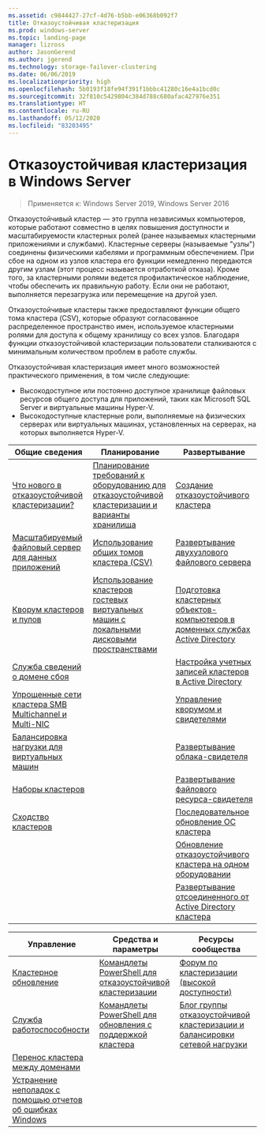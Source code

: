 ```yaml
---
ms.assetid: c9844427-27cf-4d76-b5bb-e06368b092f7
title: Отказоустойчивая кластеризация
ms.prod: windows-server
ms.topic: landing-page
manager: lizross
author: JasonGerend
ms.author: jgerend
ms.technology: storage-failover-clustering
ms.date: 06/06/2019
ms.localizationpriority: high
ms.openlocfilehash: 5b0193f18fe94f391f1bbbc41280c16e4a1bcd0c
ms.sourcegitcommit: 32f810c5429804c384d788c680afac427976e351
ms.translationtype: HT
ms.contentlocale: ru-RU
ms.lasthandoff: 05/12/2020
ms.locfileid: "83203495"
---
```

# <a name="failover-clustering-in-windows-server"></a>Отказоустойчивая кластеризация в Windows Server

> Применяется к: Windows Server 2019, Windows Server 2016

Отказоустойчивый кластер — это группа независимых компьютеров, которые работают совместно в целях повышения доступности и масштабируемости кластерных ролей (ранее называемых кластерными приложениями и службами). Кластерные серверы (называемые "узлы") соединены физическими кабелями и программным обеспечением. При сбое на одном из узлов кластера его функции немедленно передаются другим узлам (этот процесс называется отработкой отказа). Кроме того, за кластерными ролями ведется профилактическое наблюдение, чтобы обеспечить их правильную работу. Если они не работают, выполняется перезагрузка или перемещение на другой узел.

Отказоустойчивые кластеры также предоставляют функции общего тома кластера (CSV), которые образуют согласованное распределенное пространство имен, используемое кластерными ролями для доступа к общему хранилищу со всех узлов. Благодаря функции отказоустойчивой кластеризации пользователи сталкиваются с минимальным количеством проблем в работе службы.

Отказоустойчивая кластеризация имеет много возможностей практического применения, в том числе следующие:

* Высокодоступное или постоянно доступное хранилище файловых ресурсов общего доступа для приложений, таких как Microsoft SQL Server и виртуальные машины Hyper-V.
* Высокодоступные кластерные роли, выполняемые на физических серверах или виртуальных машинах, установленных на серверах, на которых выполняется Hyper-V.

| **Общие сведения**                                                               |  **Планирование**                          |  **Развертывание**       |
| -------------                                                                |  --------------                        | --------------------- |
| [Что нового в отказоустойчивой кластеризации?](whats-new-in-failover-clustering.md)    | [Планирование требований к оборудованию для отказоустойчивой кластеризации и варианты хранилища](clustering-requirements.md)  | [Создание отказоустойчивого кластера](create-failover-cluster.md) |
| [Масштабируемый файловый сервер для данных приложений](sofs-overview.md)               | [Использование общих томов кластера (CSV)](failover-cluster-csvs.md) | [Развертывание двухузлового файлового сервера](deploy-two-node-clustered-file-server.md) |
|  [Кворум кластеров и пулов](../storage/storage-spaces/understand-quorum.md)   |  [Использование кластеров гостевых виртуальных машин с локальными дисковыми пространствами](../storage/storage-spaces/storage-spaces-direct-in-vm.md)       | [Подготовка кластерных объектов-компьютеров в доменных службах Active Directory](prestage-cluster-adds.md) |
| [Служба сведений о домене сбоя](fault-domains.md)                                 |                                 | [Настройка учетных записей кластеров в Active Directory](configure-ad-accounts.md) |
| [Упрощенные сети кластера SMB Multichannel и Multi-NIC](smb-multichannel.md) |                       | [Управление кворумом и свидетелями](manage-cluster-quorum.md) |
| [Балансировка нагрузки для виртуальных машин](vm-load-balancing-overview.md)                         |                             | [Развертывание облака-свидетеля](deploy-cloud-witness.md) |
| [Наборы кластеров](../storage/storage-spaces/cluster-sets.md)                  |                             |[Развертывание файлового ресурса-свидетеля](file-share-witness.md) |
| [Сходство кластеров](cluster-affinity.md)                                     |                            | [Последовательное обновление ОС кластера](cluster-operating-system-rolling-upgrade.md) |
|                                                                             |                            | [Обновление отказоустойчивого кластера на одном оборудовании](upgrade-option-same-hardware.md) |
|                                                                            |                             | [Развертывание отсоединенного от Active Directory кластера](https://docs.microsoft.com/previous-versions/windows/it-pro/windows-server-2012-R2-and-2012/dn265970\(v%3dws.11\))

|**Управление**  |  **Средства и параметры**  |  **Ресурсы сообщества**       |
| ------------- |  -------------- | --------------------- |
| [Кластерное обновление](cluster-aware-updating.md)    |   [Командлеты PowerShell для отказоустойчивой кластеризации](https://docs.microsoft.com/powershell/module/failoverclusters/?view=win10-ps)      |  [Форум по кластеризации (высокой доступности)](https://go.microsoft.com/fwlink/p/?LinkId=230641)       |
|  [Служба работоспособности](health-service-overview.md)   |   [Командлеты PowerShell для обновления с поддержкой кластера](https://docs.microsoft.com/powershell/module/clusterawareupdating/?view=win10-ps)      | [Блог группы отказоустойчивой кластеризации и балансировки сетевой нагрузки](https://blogs.msdn.com/b/clustering/)        |
|  [Перенос кластера между доменами](cluster-domain-migration.md)   |         |         |
|  [Устранение неполадок с помощью отчетов об ошибках Windows](troubleshooting-using-wer-reports.md)   |         |         |
